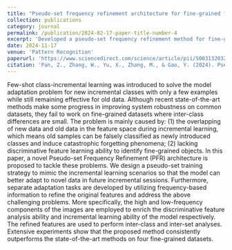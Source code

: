 ```yaml
---
title: "Pseudo-set frequency refinement architecture for fine-grained few-shot class-incremental learning"
collection: publications
category: journal
permalink: /publication/2024-02-17-paper-title-number-4
excerpt: 'Developed a pseudo-set frequency refinement method for fine-grained FSCIL tasks.'
date: 2024-11-17
venue: 'Pattern Recognition'
paperurl: 'https://www.sciencedirect.com/science/article/pii/S0031320324004370'
citation: 'Pan, Z., Zhang, W., Yu, X., Zhang, M., & Gao, Y. (2024). Pseudo-set frequency refinement architecture for fine-grained few-shot class-incremental learning. Pattern Recognition, 155, 110686.'
---
```


Few-shot class-incremental learning was introduced to solve the model adaptation problem for new incremental classes with only a few examples while still remaining effective for old data. Although recent state-of-the-art methods make some progress in improving system robustness on common datasets, they fail to work on fine-grained datasets where inter-class differences are small. The problem is mainly caused by: (1) the overlapping of new data and old data in the feature space during incremental learning, which means old samples can be falsely classified as newly introduced classes and induce catastrophic forgetting phenomena; (2) lacking discriminative feature learning ability to identify fine-grained objects. In this paper, a novel Pseudo-set Frequency Refinement (PFR) architecture is proposed to tackle these problems. We design a pseudo-set training strategy to mimic the incremental learning scenarios so that the model can better adapt to novel data in future incremental sessions. Furthermore, separate adaptation tasks are developed by utilizing frequency-based information to refine the original features and address the above challenging problems. More specifically, the high and low-frequency components of the images are employed to enrich the discriminative feature analysis ability and incremental learning ability of the model respectively. The refined features are used to perform inter-class and inter-set analyses. Extensive experiments show that the proposed method consistently outperforms the state-of-the-art methods on four fine-grained datasets.
